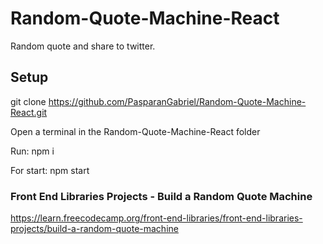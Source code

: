 # Random-Quote-Machine-React

Random quote and share to twitter.
 
## Setup

git clone https://github.com/PasparanGabriel/Random-Quote-Machine-React.git

Open a terminal in the Random-Quote-Machine-React folder

Run: npm i

For start: npm start

### Front End Libraries Projects - Build a Random Quote Machine
https://learn.freecodecamp.org/front-end-libraries/front-end-libraries-projects/build-a-random-quote-machine
